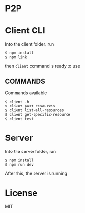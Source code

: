 # P2P
# Client CLI

Into the client folder, run 

```shell
$ npm install
$ npm link
```
then `client` command is ready to use

## COMMANDS

Commands available

```shell
$ client -h
$ client post-resources
$ client list-all-resources
$ client get-specific-resource
$ client test
```

# Server

Into the server folder, run

```shell
$ npm install
$ npm run dev
```
After this, the server is running

# License

MIT

